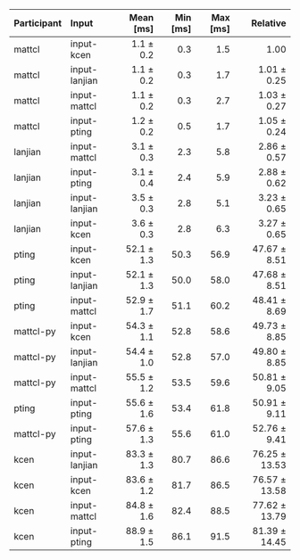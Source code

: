 | Participant | Input | Mean [ms] | Min [ms] | Max [ms] | Relative |
|:---|:---|---:|---:|---:|---:|
| mattcl | input-kcen | 1.1 ± 0.2 | 0.3 | 1.5 | 1.00 |
| mattcl | input-lanjian | 1.1 ± 0.2 | 0.3 | 1.7 | 1.01 ± 0.25 |
| mattcl | input-mattcl | 1.1 ± 0.2 | 0.3 | 2.7 | 1.03 ± 0.27 |
| mattcl | input-pting | 1.2 ± 0.2 | 0.5 | 1.7 | 1.05 ± 0.24 |
| lanjian | input-mattcl | 3.1 ± 0.3 | 2.3 | 5.8 | 2.86 ± 0.57 |
| lanjian | input-pting | 3.1 ± 0.4 | 2.4 | 5.9 | 2.88 ± 0.62 |
| lanjian | input-lanjian | 3.5 ± 0.3 | 2.8 | 5.1 | 3.23 ± 0.65 |
| lanjian | input-kcen | 3.6 ± 0.3 | 2.8 | 6.3 | 3.27 ± 0.65 |
| pting | input-kcen | 52.1 ± 1.3 | 50.3 | 56.9 | 47.67 ± 8.51 |
| pting | input-lanjian | 52.1 ± 1.3 | 50.0 | 58.0 | 47.68 ± 8.51 |
| pting | input-mattcl | 52.9 ± 1.7 | 51.1 | 60.2 | 48.41 ± 8.69 |
| mattcl-py | input-kcen | 54.3 ± 1.1 | 52.8 | 58.6 | 49.73 ± 8.85 |
| mattcl-py | input-lanjian | 54.4 ± 1.0 | 52.8 | 57.0 | 49.80 ± 8.85 |
| mattcl-py | input-mattcl | 55.5 ± 1.2 | 53.5 | 59.6 | 50.81 ± 9.05 |
| pting | input-pting | 55.6 ± 1.6 | 53.4 | 61.8 | 50.91 ± 9.11 |
| mattcl-py | input-pting | 57.6 ± 1.3 | 55.6 | 61.0 | 52.76 ± 9.41 |
| kcen | input-lanjian | 83.3 ± 1.3 | 80.7 | 86.6 | 76.25 ± 13.53 |
| kcen | input-kcen | 83.6 ± 1.2 | 81.7 | 86.5 | 76.57 ± 13.58 |
| kcen | input-mattcl | 84.8 ± 1.6 | 82.4 | 88.5 | 77.62 ± 13.79 |
| kcen | input-pting | 88.9 ± 1.5 | 86.1 | 91.5 | 81.39 ± 14.45 |
